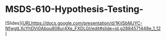 # MSDS-610-Hypothesis-Testing-
[Slides]([URL](https://docs.google.com/presentation/d/1KiISbMJYC-NfwgtLXcYhDVi0Abou808ur4Xe_FXDLGI/edit#slide=id.g2884571448e_1_12
)https://docs.google.com/presentation/d/1KiISbMJYC-NfwgtLXcYhDVi0Abou808ur4Xe_FXDLGI/edit#slide=id.g2884571448e_1_12
)
